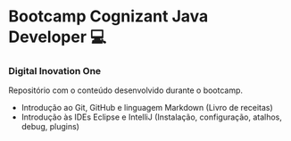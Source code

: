 # Bootcamp Cognizant Java Developer :computer:

### Digital Inovation One

Repositório com o conteúdo desenvolvido durante o bootcamp.

- Introdução ao Git, GitHub e linguagem Markdown (Livro de receitas)
- Introdução às IDEs Eclipse e IntelliJ (Instalação, configuração, atalhos, debug, plugins)
